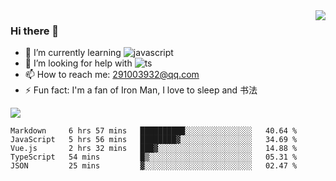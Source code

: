 <img align='right' src='https://github-readme-stats.vercel.app/api?username=niaogege&show_icons=true&theme=radical'/>

### Hi there 👋

- 🌱 I’m currently learning ![javascript](https://img.shields.io/badge/javacript-learn-orange)
- 🤔 I’m looking for help with ![ts](https://img.shields.io/badge/ts-learn-yellow)
- 📫 How to reach me: 291003932@qq.com
- ⚡ Fun fact:  I'm a fan of Iron Man, I love to sleep and 书法

![](https://github-readme-stats.vercel.app/api/top-langs/?username=niaogege&layout=compact)

<!--START_SECTION:waka-->
```text
Markdown     6 hrs 57 mins   ██████████░░░░░░░░░░░░░░░   40.64 % 
JavaScript   5 hrs 56 mins   ████████▓░░░░░░░░░░░░░░░░   34.69 % 
Vue.js       2 hrs 32 mins   ███▓░░░░░░░░░░░░░░░░░░░░░   14.88 % 
TypeScript   54 mins         █▒░░░░░░░░░░░░░░░░░░░░░░░   05.31 % 
JSON         25 mins         ▓░░░░░░░░░░░░░░░░░░░░░░░░   02.47 % 
```
<!--END_SECTION:waka-->
